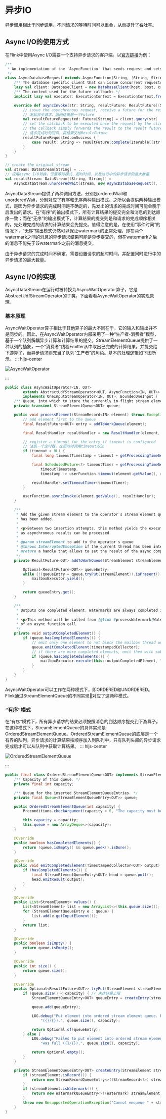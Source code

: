 # 异步IO
异步调用相比于同步调用，不同请求的等待时间可以重叠，从而提升了吞吐率。
## Async I/O的使用方式
在Flink中使用Async I/O需要一个支持异步请求的客户端。以[官方链接](https://ci.apache.org/projects/flink/flink-docs-master/dev/stream/operators/asyncio.html)为例：
```scala
/**
 * An implementation of the 'AsyncFunction' that sends request and sets the callback.
 */
class AsyncDatabaseRequest extends AsyncFunction[String, (String, String)] {
    /** The database specific client that can issue concurrent requests with callbacks */
    lazy val client: DatabaseClient = new DatabaseClient(host, post, credentials)
    /** The context used for the future callbacks */
    implicit lazy val executor: ExecutionContext = ExecutionContext.fromExecutor(Executors.directExecutor())

    override def asyncInvoke(str: String, resultFuture: ResultFuture[(String, String)]): Unit = {
        // issue the asynchronous request, receive a future for the result
        // 发起异步请求，返回结果是一个Future
        val resultFutureRequested: Future[String] = client.query(str)
        // set the callback to be executed once the request by the client is complete
        // the callback simply forwards the result to the result future
        // 请求完成时的回调，将结果交给ResultFuture
        resultFutureRequested.onSuccess {
            case result: String => resultFuture.complete(Iterable((str, result)))
        }
    }
}

// create the original stream
val stream: DataStream[String] = ...
// 应用async I/O转换，设置等待模式、超时时间、以及进行中的异步请求的最大数量
val resultStream: DataStream[(String, String)] = 
    AsyncDataStream.unorderedWait(stream, new AsyncDatabaseRequest(), 1000, TimeUnit.MILLISECONDS, 100)
```
AsyncDataStream提供了两种调用方法，分别是orderedWait和unorderedWait，分别对应了有序和无序两种输出模式。之所以会提供两种输出模式，是因为异步请求的完成时间是不确定的，先发出的请求的完成时间可能会晚于后发出的请求。在“有序”的输出模式下，所有计算结果的提交完全和消息的到达顺序一致；而在“无序”的输出模式下，计算结果的提交则是和请求的完成顺序相关的，先处理完成的请求的计算结果会先提交。值得注意的是，在使用“事件时间”的情况下，“无序”输出模式仍然可以保证watermark的正常处理，即在两个watermark之间的消息的异步请求结果可能是异步提交的，但在watermark之后的消息不能先于该watermark之前的消息提交。

由于异步请求的完成时间不确定，需要设置请求的超时时间，并配置同时进行中的异步请求的最大数量。
## Async I/O的实现
AsyncDataStream在运行时被转换为AsyncWaitOperator算子，它是AbstractUdfStreamOperator的子类。下面看看AsyncWaitOperator的实现原理。
### 基本原理
AsyncWaitOperator算子相比于其他算子的最大不同在于，它的输入和输出并不是同步的。因此，在AsyncWaitOperator内部采用了一种“生产者-消费者”模型，基于一个队列解耦异步计算和计算结果的提交。StreamElementQueue提供了一种队列的抽象，一个“消费者”线程Emitter从中取出已完成的计算结果，并提交给下游算子，而异步请求则充当了队列“生产者”的角色。基本的处理逻辑如下图所示。
::: hljs-center

![AsyncWaitOperator](favourite/AsyncWaitOperator.png)

:::

```java
public class AsyncWaitOperator<IN, OUT>
        extends AbstractUdfStreamOperator<OUT, AsyncFunction<IN, OUT>>
        implements OneInputStreamOperator<IN, OUT>, BoundedOneInput {
    /** Queue, into which to store the currently in-flight stream elements. */
    private transient StreamElementQueue<OUT> queue;

    public void processElement(StreamRecord<IN> element) throws Exception {
        // add element first to the queue
        final ResultFuture<OUT> entry = addToWorkQueue(element);

        final ResultHandler resultHandler = new ResultHandler(element, entry);

        // register a timeout for the entry if timeout is configured
        // 注册一个定时器，在超时时调用timeout方法
        if (timeout > 0L) {
            final long timeoutTimestamp = timeout + getProcessingTimeService().getCurrentProcessingTime();

            final ScheduledFuture<?> timeoutTimer = getProcessingTimeService().registerTimer(
                timeoutTimestamp,
                timestamp -> userFunction.timeout(element.getValue(), resultHandler));

            resultHandler.setTimeoutTimer(timeoutTimer);
        }

        userFunction.asyncInvoke(element.getValue(), resultHandler);
    }

    /**
     * Add the given stream element to the operator's stream element queue. This operation blocks until the element
     * has been added.
     *
     * <p>Between two insertion attempts, this method yields the execution to the mailbox, such that events as well
     * as asynchronous results can be processed.
     *
     * @param streamElement to add to the operator's queue
     * @throws InterruptedException if the current thread has been interrupted while yielding to mailbox
     * @return a handle that allows to set the result of the async computation for the given element.
     */
    private ResultFuture<OUT> addToWorkQueue(StreamElement streamElement) throws InterruptedException {

        Optional<ResultFuture<OUT>> queueEntry;
        while (!(queueEntry = queue.tryPut(streamElement)).isPresent()) {
            mailboxExecutor.yield();
        }

        return queueEntry.get();
    }

    /**
     * Outputs one completed element. Watermarks are always completed if it's their turn to be processed.
     *
     * <p>This method will be called from {@link #processWatermark(Watermark)} and from a mail processing the result
     * of an async function call.
     */
    private void outputCompletedElement() {
        if (queue.hasCompletedElements()) {
            // emit only one element to not block the mailbox thread unnecessarily
            queue.emitCompletedElement(timestampedCollector);
            // if there are more completed elements, emit them with subsequent mails
            if (queue.hasCompletedElements()) {
                mailboxExecutor.execute(this::outputCompletedElement, "AsyncWaitOperator#outputCompletedElement");
            }
        }
    }
}
```
AsyncWaitOperator可以工作在两种模式下，即ORDERED和UNORDERED。Flink通过StreamElementQueue的不同实现对应了这两种模式。
### “有序”模式
在“有序”模式下，所有异步请求的结果必须按照消息的到达顺序提交到下游算子。在这种模式下，StreamElementQueue的具体实现是OrderedStreamElementQueue。OrderedStreamElementQueue的底层是一个有界的队列，异步请求的计算结果按顺序加入到队列中，只有队列头部的异步请求完成后才可以从队列中获取计算结果。
::: hljs-center

![OrderedStreamElementQueue](favourite/OrderedStreamElementQueue.png)

:::
```java
public final class OrderedStreamElementQueue<OUT> implements StreamElementQueue<OUT> {
    /** Capacity of this queue. */
    private final int capacity;

    /** Queue for the inserted StreamElementQueueEntries. */
    private final Queue<StreamElementQueueEntry<OUT>> queue;

    public OrderedStreamElementQueue(int capacity) {
        Preconditions.checkArgument(capacity > 0, "The capacity must be larger than 0.");

        this.capacity = capacity;
        this.queue = new ArrayDeque<>(capacity);
    }

    @Override
    public boolean hasCompletedElements() {
        return !queue.isEmpty() && queue.peek().isDone();
    }

    @Override
    public void emitCompletedElement(TimestampedCollector<OUT> output) {
        if (hasCompletedElements()) {
            final StreamElementQueueEntry<OUT> head = queue.poll();
            head.emitResult(output);
        }
    }

    @Override
    public List<StreamElement> values() {
        List<StreamElement> list = new ArrayList<>(this.queue.size());
        for (StreamElementQueueEntry e : queue) {
            list.add(e.getInputElement());
        }
        return list;
    }

    @Override
    public boolean isEmpty() {
        return queue.isEmpty();
    }

    @Override
    public int size() {
        return queue.size();
    }

    @Override
    public Optional<ResultFuture<OUT>> tryPut(StreamElement streamElement) {
        if (queue.size() < capacity) { // 未达容量上限
            StreamElementQueueEntry<OUT> queueEntry = createEntry(streamElement);

            queue.add(queueEntry);

            LOG.debug("Put element into ordered stream element queue. New filling degree " +
                "({}/{}).", queue.size(), capacity);

            return Optional.of(queueEntry);
        } else {
            LOG.debug("Failed to put element into ordered stream element queue because it " +
                "was full ({}/{}).", queue.size(), capacity);

            return Optional.empty();
        }
    }

    private StreamElementQueueEntry<OUT> createEntry(StreamElement streamElement) {
        if (streamElement.isRecord()) {
            return new StreamRecordQueueEntry<>((StreamRecord<?>) streamElement);
        }
        if (streamElement.isWatermark()) {
            return new WatermarkQueueEntry<>((Watermark) streamElement);
        }
        throw new UnsupportedOperationException("Cannot enqueue " + streamElement);
    }
}
```
